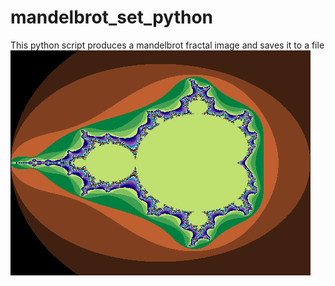 # mandelbrot_set_python
This python script produces a mandelbrot fractal image and saves it to a file<br>
![Screenshot](mandelbrot_image.png)

